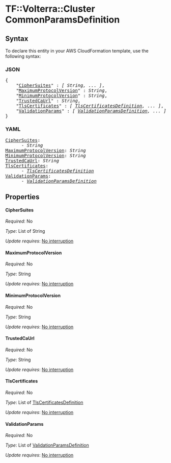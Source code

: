 # TF::Volterra::Cluster CommonParamsDefinition

## Syntax

To declare this entity in your AWS CloudFormation template, use the following syntax:

### JSON

<pre>
{
    "<a href="#ciphersuites" title="CipherSuites">CipherSuites</a>" : <i>[ String, ... ]</i>,
    "<a href="#maximumprotocolversion" title="MaximumProtocolVersion">MaximumProtocolVersion</a>" : <i>String</i>,
    "<a href="#minimumprotocolversion" title="MinimumProtocolVersion">MinimumProtocolVersion</a>" : <i>String</i>,
    "<a href="#trustedcaurl" title="TrustedCaUrl">TrustedCaUrl</a>" : <i>String</i>,
    "<a href="#tlscertificates" title="TlsCertificates">TlsCertificates</a>" : <i>[ <a href="tlscertificatesdefinition.md">TlsCertificatesDefinition</a>, ... ]</i>,
    "<a href="#validationparams" title="ValidationParams">ValidationParams</a>" : <i>[ <a href="validationparamsdefinition.md">ValidationParamsDefinition</a>, ... ]</i>
}
</pre>

### YAML

<pre>
<a href="#ciphersuites" title="CipherSuites">CipherSuites</a>: <i>
      - String</i>
<a href="#maximumprotocolversion" title="MaximumProtocolVersion">MaximumProtocolVersion</a>: <i>String</i>
<a href="#minimumprotocolversion" title="MinimumProtocolVersion">MinimumProtocolVersion</a>: <i>String</i>
<a href="#trustedcaurl" title="TrustedCaUrl">TrustedCaUrl</a>: <i>String</i>
<a href="#tlscertificates" title="TlsCertificates">TlsCertificates</a>: <i>
      - <a href="tlscertificatesdefinition.md">TlsCertificatesDefinition</a></i>
<a href="#validationparams" title="ValidationParams">ValidationParams</a>: <i>
      - <a href="validationparamsdefinition.md">ValidationParamsDefinition</a></i>
</pre>

## Properties

#### CipherSuites

_Required_: No

_Type_: List of String

_Update requires_: [No interruption](https://docs.aws.amazon.com/AWSCloudFormation/latest/UserGuide/using-cfn-updating-stacks-update-behaviors.html#update-no-interrupt)

#### MaximumProtocolVersion

_Required_: No

_Type_: String

_Update requires_: [No interruption](https://docs.aws.amazon.com/AWSCloudFormation/latest/UserGuide/using-cfn-updating-stacks-update-behaviors.html#update-no-interrupt)

#### MinimumProtocolVersion

_Required_: No

_Type_: String

_Update requires_: [No interruption](https://docs.aws.amazon.com/AWSCloudFormation/latest/UserGuide/using-cfn-updating-stacks-update-behaviors.html#update-no-interrupt)

#### TrustedCaUrl

_Required_: No

_Type_: String

_Update requires_: [No interruption](https://docs.aws.amazon.com/AWSCloudFormation/latest/UserGuide/using-cfn-updating-stacks-update-behaviors.html#update-no-interrupt)

#### TlsCertificates

_Required_: No

_Type_: List of <a href="tlscertificatesdefinition.md">TlsCertificatesDefinition</a>

_Update requires_: [No interruption](https://docs.aws.amazon.com/AWSCloudFormation/latest/UserGuide/using-cfn-updating-stacks-update-behaviors.html#update-no-interrupt)

#### ValidationParams

_Required_: No

_Type_: List of <a href="validationparamsdefinition.md">ValidationParamsDefinition</a>

_Update requires_: [No interruption](https://docs.aws.amazon.com/AWSCloudFormation/latest/UserGuide/using-cfn-updating-stacks-update-behaviors.html#update-no-interrupt)

